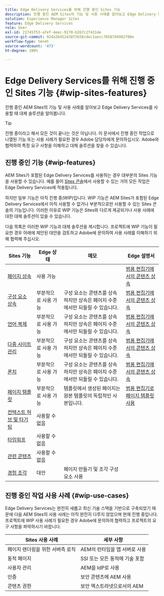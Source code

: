 ```yaml
---
title: Edge Delivery Services를 위해 진행 중인 Sites 기능
description: 진행 중인 AEM Sites의 기능 및 사용 사례를 알아보고 Edge Delivery Services를 사용할 때 대체 솔루션을 알아봅니다.
solution: Experience Manager Sites
feature: Edge Delivery Services
role: User
exl-id: 21745f53-a7ef-4eec-9170-b267c2f4314e
source-git-commit: 92da26452438f2b56cdec1aecc76587d4982f00e
workflow-type: tm+mt
source-wordcount: '473'
ht-degree: 100%

---
```


# Edge Delivery Services를 위해 진행 중인 Sites 기능 {#wip-sites-features}

진행 중인 AEM Sites의 기능 및 사용 사례를 알아보고 Edge Delivery Services를 사용할 때 대체 솔루션을 알아봅니다.

>[!TIP]
>
>진행 중이라고 해서 모든 것이 끝나는 것은 아닙니다. 이 문서에서 진행 중인 작업으로 나열된 기능 또는 사용 사례가 필요한 경우 Adobe 담당자에게 문의하십시오. Adobe와 협력하여 특정 요구 사항을 이해하고 대체 솔루션을 찾을 수 있습니다.

## 진행 중인 기능 {#wip-features}

AEM Sites가 포함된 Edge Delivery Services를 사용하는 경우 대부분의 Sites 기능을 사용할 수 있습니다. 예를 들어 [Sites 콘솔](/help/sites-cloud/authoring/sites-console/introduction.md)에서 사용할 수 있는 거의 모든 작업은 Edge Delivery Services에 적용됩니다.

하지만 일부 기능은 아직 진행 중(WIP)입니다. WIP 기능은 AEM Sites가 포함된 Edge Delivery Services에서 아직 사용할 수 없거나 부분적으로만 사용할 수 있는 Sites 콘솔의 기능입니다. 이러한 이유로 WIP 기능은 Sites와 다르게 제공되거나 사용 사례에 대한 대체 솔루션이 있을 수 있습니다.

다음 목록은 이러한 WIP 기능과 대체 솔루션을 제시합니다. 프로젝트에 WIP 기능이 필요한 경우 아래에 제안된 대안을 검토하고 Adobe에 문의하여 사용 사례를 이해하기 위해 협력해 주십시오.

| Sites 기능 | Edge 상태 | 메모 | Edge 설명서 |
|---|---|---|---|
| [페이지 상속](/help/sites-cloud/administering/msm-and-translation.md) | 사용 가능 |  | [범용 편집기에서의 콘텐츠 상속](/help/sites-cloud/authoring/universal-editor/inheritance.md) |
| [구성 요소 상속](/help/sites-cloud/administering/msm-and-translation.md) | 부분적으로 사용 가능 | 구성 요소는 콘텐츠를 상속하지만 상속은 페이지 수준에서만 되돌릴 수 있습니다. | [범용 편집기에서의 콘텐츠 상속](/help/sites-cloud/authoring/universal-editor/inheritance.md) |
| [언어 복제](/help/sites-cloud/administering/translation/overview.md) | 부분적으로 사용 가능 | 구성 요소는 콘텐츠를 상속하지만 상속은 페이지 수준에서만 되돌릴 수 있습니다. | [범용 편집기에서의 콘텐츠 상속](/help/sites-cloud/authoring/universal-editor/inheritance.md) |
| [다중 사이트 관리](/help/sites-cloud/administering/msm/overview.md) | 부분적으로 사용 가능 | 구성 요소는 콘텐츠를 상속하지만 상속은 페이지 수준에서만 되돌릴 수 있습니다. | [범용 편집기에서의 콘텐츠 상속](/help/sites-cloud/authoring/universal-editor/inheritance.md) |
| [론치](/help/sites-cloud/authoring/launches/overview.md) | 부분적으로 사용 가능 | 구성 요소는 콘텐츠를 상속하지만 상속은 페이지 수준에서만 되돌릴 수 있습니다. | [범용 편집기에서의 콘텐츠 상속](/help/sites-cloud/authoring/universal-editor/inheritance.md) |
| [페이지 템플릿](/help/sites-cloud/authoring/page-editor/templates.md) | 부분적으로 사용 가능 | 템플릿에서 생성된 페이지는 원본 템플릿의 독립적인 사본입니다. | [범용 편집기로 페이지 템플릿 사용](/help/sites-cloud/authoring/universal-editor/templates.md) |
| [컨텍스트 허브 및 타기팅](/help/sites-cloud/authoring/personalization/overview.md) | 사용할 수 없음 |  |  |
| [타임워프](/help/sites-cloud/authoring/launches/preview.md) | 사용할 수 없음 |  |  |
| [관련 콘텐츠](/help/sites-cloud/authoring/page-editor/editor-side-panel.md#associated-content-browser) | 사용할 수 없음 |  |  |
| [경험 조각](/help/sites-cloud/authoring/fragments/experience-fragments.md) | 대안 | 페이지 만들기 및 조각 구성 요소 사용 |  |

## 진행 중인 작업 사용 사례 {#wip-use-cases}

Edge Delivery Services는 완전히 새롭고 최신 기술 스택을 기반으로 구축되었기 때문에 다음 AEM Sites의 사용 사례는 아직 완전히 다루지 않았으며 현재 진행 중입니다. 프로젝트에 WIP 사용 사례가 필요한 경우 Adobe에 문의하여 협력하고 프로젝트의 요구 사항을 파악하시기 바랍니다.

| Sites 사용 사례 | 세부 사항 |
|---|---|
| 페이지 렌더링을 위한 서버측 로직 | AEM의 런타임을 앱 서버로 사용 |
| 동적 페이지 | SSI 또는 모든 동적에 기술 포함 |
| 사용자 관리 | AEM을 IdP로 사용 |
| 인증 | 보안 콘텐츠에 AEM 사용 |
| 콘텐츠 권한 | 보안 엑스트라넷으로서의 AEM |

